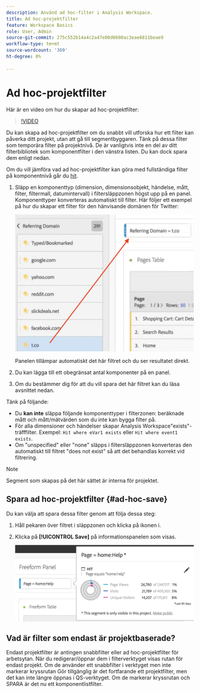 ```yaml
---
description: Använd ad hoc-filter i Analysis Workspace.
title: Ad hoc-projektfilter
feature: Workspace Basics
role: User, Admin
source-git-commit: 275c552b14a4c2a47e00d0600ac3eae6811beae9
workflow-type: tm+mt
source-wordcount: '369'
ht-degree: 0%

---
```



# Ad hoc-projektfilter

Här är en video om hur du skapar ad hoc-projektfilter:

>[!VIDEO](https://video.tv.adobe.com/v/23978/?quality=12)

Du kan skapa ad hoc-projektfilter om du snabbt vill utforska hur ett filter kan påverka ditt projekt, utan att gå till segmentbyggaren. Tänk på dessa filter som temporära filter på projektnivå. De är vanligtvis inte en del av ditt filterbibliotek som komponentfilter i den vänstra listen. Du kan dock spara dem enligt nedan.

Om du vill jämföra vad ad hoc-projektfilter kan göra med fullständiga filter på komponentnivå går du [hit](/help/components/filters/filters-overview.md).

1. Släpp en komponenttyp (dimension, dimensionsobjekt, händelse, mått, filter, filtermall, datumintervall) i filtersläppzonen högst upp på en panel. Komponenttyper konverteras automatiskt till filter.
Här följer ett exempel på hur du skapar ett filter för den hänvisande domänen för Twitter:

   ![](assets/ad-hoc1.png)

   Panelen tillämpar automatiskt det här filtret och du ser resultatet direkt.

1. Du kan lägga till ett obegränsat antal komponenter på en panel.
1. Om du bestämmer dig för att du vill spara det här filtret kan du läsa avsnittet nedan.

Tänk på följande:

* Du **kan inte** släppa följande komponenttyper i filterzonen: beräknade mått och mått/mätvärden som du inte kan bygga filter på.
* För alla dimensioner och händelser skapar Analysis Workspace&quot;exists&quot;-träfffilter. Exempel: `Hit where eVar1 exists` eller `Hit where event1 exists`.
* Om &quot;unspecified&quot; eller &quot;none&quot; släpps i filtersläppzonen konverteras den automatiskt till filtret &quot;does not exist&quot; så att det behandlas korrekt vid filtrering.

>[!NOTE]
>
>Segment som skapas på det här sättet är interna för projektet.

## Spara ad hoc-projektfilter {#ad-hoc-save}

Du kan välja att spara dessa filter genom att följa dessa steg:

1. Håll pekaren över filtret i släppzonen och klicka på ikonen i.
1. Klicka på **[!UICONTROL Save]** på informationspanelen som visas.

   ![](assets/segment-info.png)

## Vad är filter som endast är projektbaserade?

Endast projektfilter är antingen snabbfilter eller ad hoc-projektfilter för arbetsytan. När du redigerar/öppnar dem i filterverktyget visas rutan för endast projekt. Om de använder ett snabbfilter i verktyget men inte markerar kryssrutan Gör tillgänglig är det fortfarande ett projektfilter, men det kan inte längre öppnas i QS-verktyget. Om de markerar kryssrutan och SPARA är det nu ett komponentlistfilter.